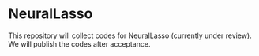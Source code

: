 # NeuralLasso

This repository will collect codes for NeuralLasso (currently under review).
We will publish the codes after acceptance.
